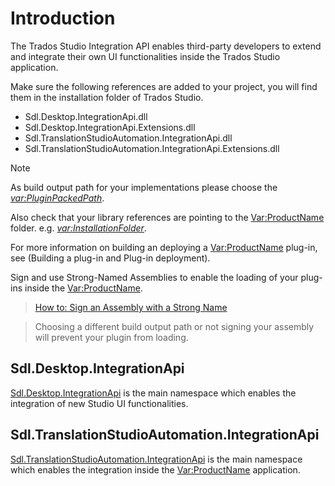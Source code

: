 Introduction
====
The Trados Studio Integration API enables third-party developers to extend and integrate their own UI functionalities inside the Trados Studio application.

Make sure the following references are added to your project, you will find them in the installation folder of Trados Studio.

* Sdl.Desktop.IntegrationApi.dll
* Sdl.Desktop.IntegrationApi.Extensions.dll
* Sdl.TranslationStudioAutomation.IntegrationApi.dll
* Sdl.TranslationStudioAutomation.IntegrationApi.Extensions.dll

> [!NOTE]
>
> As build output path for your implementations please choose the *<var:PluginPackedPath>*.
>
> Also check that your library references are pointing to the <Var:ProductName> folder. e.g. *<var:InstallationFolder>*.
>
> For more information on building an deploying a <Var:ProductName> plug-in, see (Building a plug-in and Plug-in deployment).
>
> Sign and use Strong-Named Assemblies to enable the loading of your plug-ins inside the <Var:ProductName>.

> [How to: Sign an Assembly with a Strong Name](https://docs.microsoft.com/en-us/dotnet/standard/assembly/sign-strong-name?redirectedfrom=MSDN)

> Choosing a different build output path or not signing your assembly will prevent your plugin from loading.

Sdl.Desktop.IntegrationApi
-----
[Sdl.Desktop.IntegrationApi](../../api/integration/Sdl.Desktop.IntegrationApi.yml) is the main namespace which enables the integration of new Studio UI functionalities.

Sdl.TranslationStudioAutomation.IntegrationApi
------
[Sdl.TranslationStudioAutomation.IntegrationApi](../../api/integration/Sdl.TranslationStudioAutomation.IntegrationApi.yml) is the main namespace which enables the integration inside the <Var:ProductName> application.